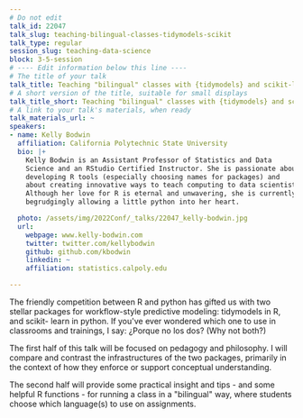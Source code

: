 ```yaml
---
# Do not edit
talk_id: 22047
talk_slug: teaching-bilingual-classes-tidymodels-scikit
talk_type: regular
session_slug: teaching-data-science
block: 3-5-session
# ---- Edit information below this line ----
# The title of your talk
talk_title: Teaching "bilingual" classes with {tidymodels} and scikit-learn
# A short version of the title, suitable for small displays
talk_title_short: Teaching "bilingual" classes with {tidymodels} and scikit-learn
# A link to your talk's materials, when ready
talk_materials_url: ~
speakers:
- name: Kelly Bodwin
  affiliation: California Polytechnic State University
  bio: |+
    Kelly Bodwin is an Assistant Professor of Statistics and Data
    Science and an RStudio Certified Instructor. She is passionate about
    developing R tools (especially choosing names for packages) and
    about creating innovative ways to teach computing to data scientists.
    Although her love for R is eternal and unwavering, she is currently
    begrudgingly allowing a little python into her heart.

  photo: /assets/img/2022Conf/_talks/22047_kelly-bodwin.jpg
  url:
    webpage: www.kelly-bodwin.com
    twitter: twitter.com/kellybodwin
    github: github.com/kbodwin
    linkedin: ~
    affiliation: statistics.calpoly.edu

---
```


<!-- ABSTRACT ----
Please write abstract below. You may use simple markdown (links, code style, bold, italics)
-->

The friendly competition between R and python has gifted us with two stellar
packages for workflow-style predictive modeling: tidymodels in R, and scikit-
learn in python. If you've ever wondered which one to use in classrooms and
trainings, I say: ¿Porque no los dos? (Why not both?)

The first half of this talk will be focused on pedagogy and philosophy. I will
compare and contrast the infrastructures of the two packages, primarily in the
context of how they enforce or support conceptual understanding.

The second half will provide some practical insight and tips - and some helpful
R functions - for running a class in a "bilingual" way, where students choose
which language(s) to use on assignments.
